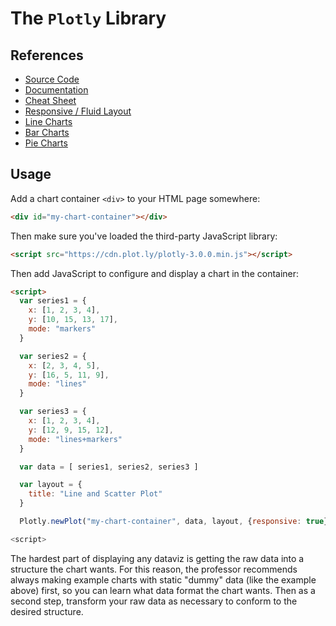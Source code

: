 # The `Plotly` Library

## References

  + [Source Code](https://github.com/plotly/plotly.js/)
  + [Documentation](https://plot.ly/javascript/)
  + [Cheat Sheet](https://images.plot.ly/plotly-documentation/images/plotly_js_cheat_sheet.pdf)
  + [Responsive / Fluid Layout](https://plot.ly/javascript/responsive-fluid-layout/)
  + [Line Charts](https://plot.ly/javascript/line-charts/)
  + [Bar Charts](https://plot.ly/javascript/bar-charts/)
  + [Pie Charts](https://plot.ly/javascript/pie-charts/)

## Usage

Add a chart container `<div>` to your HTML page somewhere:

```html
<div id="my-chart-container"></div>
```

Then make sure you've loaded the third-party JavaScript library:

```html
<script src="https://cdn.plot.ly/plotly-3.0.0.min.js"></script>
```

Then add JavaScript to configure and display a chart in the container:

```html
<script>
  var series1 = {
    x: [1, 2, 3, 4],
    y: [10, 15, 13, 17],
    mode: "markers"
  }

  var series2 = {
    x: [2, 3, 4, 5],
    y: [16, 5, 11, 9],
    mode: "lines"
  }

  var series3 = {
    x: [1, 2, 3, 4],
    y: [12, 9, 15, 12],
    mode: "lines+markers"
  }

  var data = [ series1, series2, series3 ]

  var layout = {
    title: "Line and Scatter Plot"
  }

  Plotly.newPlot("my-chart-container", data, layout, {responsive: true})

<script>
```

The hardest part of displaying any dataviz is getting the raw data into a structure the chart wants. For this reason, the professor recommends always making example charts with static "dummy" data (like the example above) first, so you can learn what data format the chart wants. Then as a second step, transform your raw data as necessary to conform to the desired structure.
